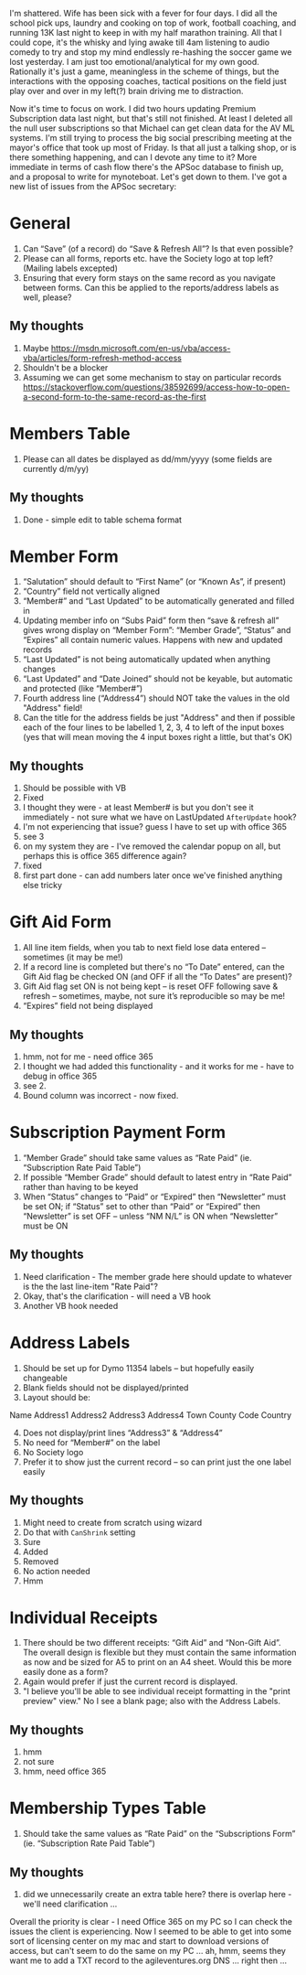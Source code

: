 I'm shattered.  Wife has been sick with a fever for four days.  I did all the school pick ups, laundry and cooking on top of work, football coaching, and running 13K last night to keep in with my half marathon training.  All that I could cope, it's the whisky and lying awake till 4am listening to audio comedy to try and stop my mind endlessly re-hashing the soccer game we lost yesterday.  I am just too emotional/analytical for my own good.  Rationally it's just a game, meaningless in the scheme of things, but the interactions with the opposing coaches, tactical positions on the field just play over and over in my left(?) brain driving me to distraction.

Now it's time to focus on work.  I did two hours updating Premium Subscription data last night, but that's still not finished.  At least I deleted all the null user subscriptions so that Michael can get clean data for the AV ML systems.  I'm still trying to process the big social prescribing meeting at the mayor's office that took up most of Friday.  Is that all just a talking shop, or is there something happening, and can I devote any time to it?  More immediate in terms of cash flow there's the APSoc database to finish up, and a proposal to write for mynoteboat.  Let's get down to them.  I've got a new list of issues from the APSoc secretary:

General
=======

1. Can “Save” (of a record) do “Save & Refresh All”?  Is that even possible?
2. Please can all forms, reports etc. have the Society logo at top left?  (Mailing labels excepted)
3. Ensuring that every form stays on the same record as you navigate between forms.  Can this be applied to the reports/address labels as well, please?

My thoughts
-----------

1. Maybe https://msdn.microsoft.com/en-us/vba/access-vba/articles/form-refresh-method-access
2. Shouldn't be a blocker
3. Assuming we can get some mechanism to stay on particular records https://stackoverflow.com/questions/38592699/access-how-to-open-a-second-form-to-the-same-record-as-the-first

Members Table
=============

1. Please can all dates be displayed as dd/mm/yyyy (some fields are currently d/m/yy)

My thoughts
-----------

1. Done - simple edit to table schema format

Member Form
=============

1. “Salutation” should default to “First Name” (or “Known As”, if present)
2. “Country” field not vertically aligned
3. “Member#” and “Last Updated” to be automatically generated and filled in
4. Updating member info on “Subs Paid” form then “save & refresh all” gives wrong display on “Member Form”: “Member Grade”, “Status” and “Expires” all contain numeric values.  Happens with new and updated records
5. “Last Updated” is not being automatically updated when anything changes
6. “Last Updated” and “Date Joined” should not be keyable, but automatic and protected (like “Member#”)
7. Fourth address line (“Address4”) should NOT take the values in the old "Address" field!
8. Can the title for the address fields be just "Address" and then if possible each of the four lines to be labelled 1, 2, 3, 4 to left of the input boxes (yes that will mean moving the 4 input boxes right a little, but that's OK)

My thoughts
-----------

1. Should be possible with VB
2. Fixed
3. I thought they were - at least Member# is but you don't see it immediately - not sure what we have on LastUpdated `AfterUpdate` hook?
4.  I'm not experiencing that issue? guess I have to set up with office 365
5. see 3
6. on my system they are - I've removed the calendar popup on all, but perhaps this is office 365 difference again?
7. fixed
8. first part done - can add numbers later once we've finished anything else tricky

Gift Aid Form
=============

1. All line item fields, when you tab to next field lose data entered – sometimes (it may be me!)
2. If a record line is completed but there's no “To Date” entered, can the Gift Aid flag be checked ON (and OFF if all the “To Dates” are present)?
3. Gift Aid flag set ON is not being kept – is reset OFF following save & refresh – sometimes, maybe, not sure it’s reproducible so may be me!
4. “Expires” field not being displayed

My thoughts
-----------

1. hmm, not for me - need office 365
2. I thought we had added this functionality - and it works for me - have to debug in office 365
3. see 2.
4. Bound column was incorrect - now fixed.

Subscription Payment Form
=========================

1. “Member Grade” should take same values as “Rate Paid”  (ie. “Subscription Rate Paid Table”)
2. If possible “Member Grade” should default to latest entry in “Rate Paid” rather than having to be keyed
3. When “Status” changes to “Paid” or “Expired” then “Newsletter” must be set ON; if “Status” set to other than “Paid” or “Expired” then “Newsletter” is set OFF – unless “NM N/L” is ON when “Newsletter” must be ON

My thoughts
-----------

1. Need clarification - The member grade here should update to whatever is the the last line-item "Rate Paid"?
2. Okay, that's the clarification - will need a VB hook
3. Another VB hook needed

Address Labels
==============

1. Should be set up for Dymo 11354 labels – but hopefully easily changeable
2. Blank fields should not be displayed/printed
3. Layout should be:

  Name
    Address1
    Address2
    Address3
    Address4
    Town
    County Code
    Country

4. Does not display/print lines “Address3” & “Address4”
5. No need for “Member#” on the label
6. No Society logo
7. Prefer it to show just the current record – so can print just the one label easily

My thoughts
-----------

1. Might need to create from scratch using wizard
2. Do that with `CanShrink` setting
3. Sure
4. Added
5. Removed
6. No action needed
7. Hmm


Individual Receipts
===================

1. There should be two different receipts: “Gift Aid” and “Non-Gift Aid”.  The overall design is flexible but they must contain the same information as now and be sized for A5 to print on an A4 sheet.  Would this be more easily done as a form?
2. Again would prefer if just the current record is displayed.
3. "I believe you'll be able to see individual receipt formatting in the "print preview" view."  No I see a blank page; also with the Address Labels.

My thoughts
-----------

1. hmm
2. not sure
3. hmm, need office 365


Membership Types Table
======================

1. Should take the same values as “Rate Paid” on the “Subscriptions Form”  (ie. “Subscription Rate Paid Table”)

My thoughts
-----------

1. did we unnecessarily create an extra table here? there is overlap here - we'll need clarification ...


Overall the priority is clear - I need Office 365 on my PC so I can check the issues the client is experiencing.  Now I seemed to be able to get into some sort of licensing center on my mac and start to download versions of access, but can't seem to do the same on my PC ... ah, hmm, seems they want me to add a TXT record to the agileventures.org DNS ... right then ...

 
